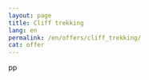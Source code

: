```yaml
---
layout: page
title: Cliff trekking
lang: en
permalink: /en/offers/cliff_trekking/
cat: offer
---
```


pp
